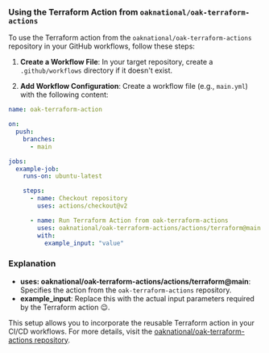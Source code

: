 ### Using the Terraform Action from `oaknational/oak-terraform-actions`

To use the Terraform action from the `oaknational/oak-terraform-actions` repository in your GitHub workflows, follow these steps:

1. **Create a Workflow File**: In your target repository, create a `.github/workflows` directory if it doesn't exist.

2. **Add Workflow Configuration**: Create a workflow file (e.g., `main.yml`) with the following content:

```yaml
name: oak-terraform-action

on:
  push:
    branches:
      - main

jobs:
  example-job:
    runs-on: ubuntu-latest

    steps:
      - name: Checkout repository
        uses: actions/checkout@v2

      - name: Run Terraform Action from oak-terraform-actions
        uses: oaknational/oak-terraform-actions/actions/terraform@main
        with:
          example_input: "value"
```

### Explanation

- **uses: oaknational/oak-terraform-actions/actions/terraform@main**: Specifies the action from the `oak-terraform-actions` repository.
- **example_input**: Replace this with the actual input parameters required by the Terraform action 😉.

This setup allows you to incorporate the reusable Terraform action in your CI/CD workflows. For more details, visit the [oaknational/oak-terraform-actions repository](https://github.com/oaknational/oak-terraform-actions).
